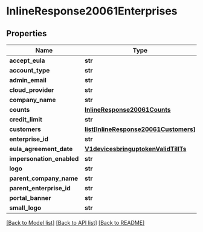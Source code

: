 # InlineResponse20061Enterprises

## Properties
Name | Type | Description | Notes
------------ | ------------- | ------------- | -------------
**accept_eula** | **str** |  | [optional] 
**account_type** | **str** |  | [optional] 
**admin_email** | **str** |  | [optional] 
**cloud_provider** | **str** |  | [optional] 
**company_name** | **str** |  | [optional] 
**counts** | [**InlineResponse20061Counts**](InlineResponse20061Counts.md) |  | [optional] 
**credit_limit** | **str** |  | [optional] 
**customers** | [**list[InlineResponse20061Customers]**](InlineResponse20061Customers.md) |  | [optional] 
**enterprise_id** | **str** |  | [optional] 
**eula_agreement_date** | [**V1devicesbringuptokenValidTillTs**](V1devicesbringuptokenValidTillTs.md) |  | [optional] 
**impersonation_enabled** | **str** |  | [optional] 
**logo** | **str** |  | [optional] 
**parent_company_name** | **str** |  | [optional] 
**parent_enterprise_id** | **str** |  | [optional] 
**portal_banner** | **str** |  | [optional] 
**small_logo** | **str** |  | [optional] 

[[Back to Model list]](../README.md#documentation-for-models) [[Back to API list]](../README.md#documentation-for-api-endpoints) [[Back to README]](../README.md)

